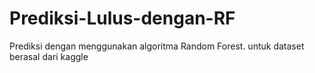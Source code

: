 # Prediksi-Lulus-dengan-RF
Prediksi dengan menggunakan algoritma Random Forest. untuk dataset berasal dari kaggle
